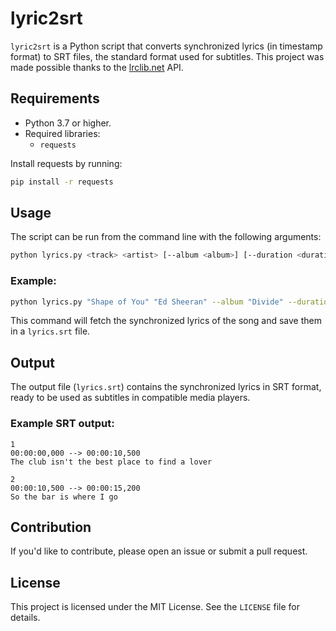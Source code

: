 
# lyric2srt

`lyric2srt` is a Python script that converts synchronized lyrics (in timestamp format) to SRT files, the standard format used for subtitles. 
This project was made possible thanks to the [lrclib.net](https://lrclib.net) API.

## Requirements

- Python 3.7 or higher.
- Required libraries:
  - `requests`

Install requests by running:
```bash
pip install -r requests
```

## Usage

The script can be run from the command line with the following arguments:

```bash
python lyrics.py <track> <artist> [--album <album>] [--duration <duration>]
```

### Example:

```bash
python lyrics.py "Shape of You" "Ed Sheeran" --album "Divide" --duration 233
```

This command will fetch the synchronized lyrics of the song and save them in a `lyrics.srt` file.

## Output

The output file (`lyrics.srt`) contains the synchronized lyrics in SRT format, ready to be used as subtitles in compatible media players.

### Example SRT output:

```
1
00:00:00,000 --> 00:00:10,500
The club isn't the best place to find a lover

2
00:00:10,500 --> 00:00:15,200
So the bar is where I go
```

## Contribution

If you'd like to contribute, please open an issue or submit a pull request.

## License

This project is licensed under the MIT License. See the `LICENSE` file for details.
